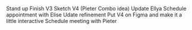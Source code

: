 Stand up
Finish V3
Sketch V4 (Pieter Combo idea)
Update Ellya
Schedule appointment with Elise
Udate refinement
Put V4 on Figma and make it a little interactive
Schedule meeting with Pieter

